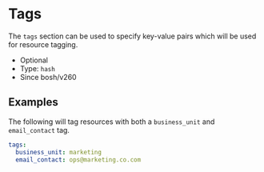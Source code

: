 # Tags

The `tags` section can be used to specify key-value pairs which will be used for resource tagging.

 * Optional
 * Type: `hash`
 * Since bosh/v260


## Examples

The following will tag resources with both a `business_unit` and `email_contact` tag.

```yaml
tags:
  business_unit: marketing
  email_contact: ops@marketing.co.com
```
